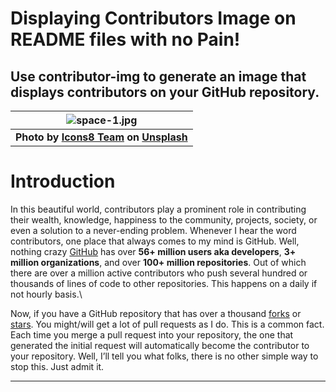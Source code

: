 # Displaying Contributors Image on README files with no Pain!

## Use contributor-img to generate an image that displays contributors on your GitHub repository.


| ![space-1.jpg](https://miro.medium.com/max/1050/1*y5d_xjclUbHMeHrC1Qnv5w.jpeg) | 
|:--:| 
| **Photo by [Icons8 Team](https://unsplash.com/@icons8?utm_source=unsplash&utm_medium=referral&utm_content=creditCopyText) on [Unsplash](https://unsplash.com/s/photos/project?utm_source=unsplash&utm_medium=referral&utm_content=creditCopyText)** |

# Introduction
In this beautiful world, contributors play a prominent role in contributing their wealth, knowledge, happiness to the community, projects, society, or even a solution to a never-ending problem. Whenever I hear the word contributors, one place that always comes to my mind is GitHub. Well, nothing crazy [GitHub](https://github.com/) has over **56+ million users aka developers**, **3+ million organizations**, and over **100+ million repositories**. Out of which there are over a million active contributors who push several hundred or thousands of lines of code to other repositories. This happens on a daily if not hourly basis.\

Now, if you have a GitHub repository that has over a thousand [forks](https://docs.github.com/en/free-pro-team@latest/github/getting-started-with-github/fork-a-repo) or [stars](https://stars.github.com/). You might/will get a lot of pull requests as I do. This is a common fact. Each time you merge a pull request into your repository, the one that generated the initial request will automatically become the contributor to your repository. Well, I’ll tell you what folks, there is no other simple way to stop this. Just admit it.

---
